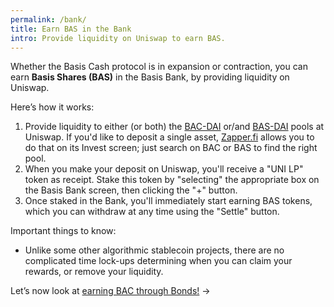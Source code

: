 ```yaml
---
permalink: /bank/
title: Earn BAS in the Bank
intro: Provide liquidity on Uniswap to earn BAS.
---
```


Whether the Basis Cash protocol is in expansion or contraction, you can earn **Basis Shares (BAS)** in the Basis Bank, by providing liquidity on Uniswap.

Here’s how it works:

1.  Provide liquidity to either (or both) the [BAC-DAI](https://app.uniswap.org/#/add/0x3449fc1cd036255ba1eb19d65ff4ba2b8903a69a/0x6b175474e89094c44da98b954eedeac495271d0f) or/and [BAS-DAI](https://app.uniswap.org/#/add/0x6b175474e89094c44da98b954eedeac495271d0f/0xa7ed29b253d8b4e3109ce07c80fc570f81b63696) pools at Uniswap. If you'd like to deposit a single asset, [Zapper.fi](https://zapper.fi) allows you to do that on its Invest screen; just search on BAC or BAS to find the right pool.
2.  When you make your deposit on Uniswap, you'll receive a "UNI LP" token as receipt. Stake this token by "selecting" the appropriate box on the Basis Bank screen, then clicking the "+" button.
3.  Once staked in the Bank, you'll immediately start earning BAS tokens, which you can withdraw at any time using the "Settle" button.

Important things to know:

- Unlike some other algorithmic stablecoin projects, there are no complicated time lock-ups determining when you can claim your rewards, or remove your liquidity.


Let’s now look at [earning BAC through Bonds!](/coupons/) →